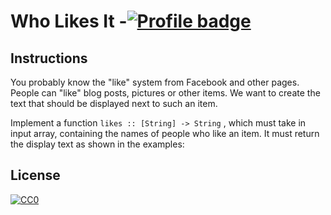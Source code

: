 # Who Likes It -[![Profile badge](https://www.codewars.com/users/sonny-maan/badges/small)](https://www.codewars.com/users/sonny-maan)


## Instructions

You probably know the "like" system from Facebook and other pages. People can "like" blog posts, pictures or other items. We want to create the text that should be displayed next to such an item.

Implement a function ```likes :: [String] -> String``` , which must take in input array, containing the names of people who like an item. It must return the display text as shown in the examples:



## License
[![CC0](https://licensebuttons.net/p/zero/1.0/88x31.png)](https://creativecommons.org/publicdomain/zero/1.0/)
